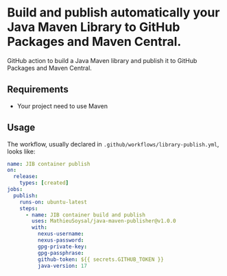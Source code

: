 # Build and publish automatically your Java Maven Library to GitHub Packages and Maven Central.

GitHub action to build a Java Maven library and publish it to GitHub Packages and Maven Central. 

## Requirements

- Your project need to use Maven

## Usage

The workflow, usually declared in `.github/workflows/library-publish.yml`, looks like:

```YAML
name: JIB container publish
on:
  release:
    types: [created]
jobs:
  publish:
    runs-on: ubuntu-latest
    steps:
      - name: JIB container build and publish
        uses: MathieuSoysal/java-maven-publisher@v1.0.0
        with:
          nexus-username:
          nexus-password:
          gpg-private-key:
          gpg-passphrase: 
          github-token: ${{ secrets.GITHUB_TOKEN }}
          java-version: 17
```
